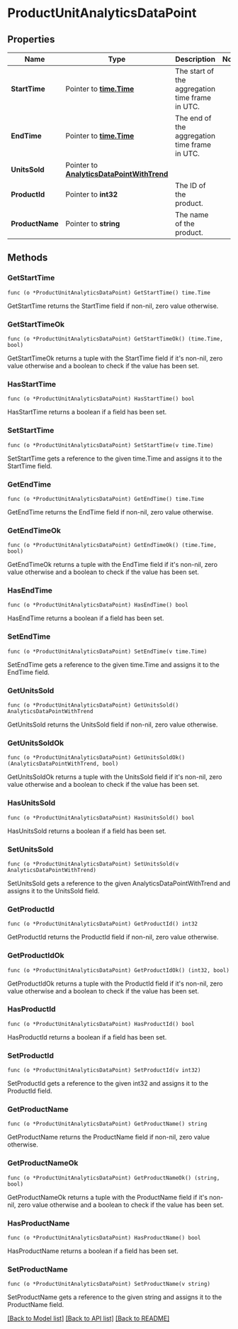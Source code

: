 # ProductUnitAnalyticsDataPoint

## Properties

Name | Type | Description | Notes
------------ | ------------- | ------------- | -------------
**StartTime** | Pointer to [**time.Time**](time.Time.md) | The start of the aggregation time frame in UTC. | 
**EndTime** | Pointer to [**time.Time**](time.Time.md) | The end of the aggregation time frame in UTC. | 
**UnitsSold** | Pointer to [**AnalyticsDataPointWithTrend**](AnalyticsDataPointWithTrend.md) |  | 
**ProductId** | Pointer to **int32** | The ID of the product. | 
**ProductName** | Pointer to **string** | The name of the product. | 

## Methods

### GetStartTime

`func (o *ProductUnitAnalyticsDataPoint) GetStartTime() time.Time`

GetStartTime returns the StartTime field if non-nil, zero value otherwise.

### GetStartTimeOk

`func (o *ProductUnitAnalyticsDataPoint) GetStartTimeOk() (time.Time, bool)`

GetStartTimeOk returns a tuple with the StartTime field if it's non-nil, zero value otherwise
and a boolean to check if the value has been set.

### HasStartTime

`func (o *ProductUnitAnalyticsDataPoint) HasStartTime() bool`

HasStartTime returns a boolean if a field has been set.

### SetStartTime

`func (o *ProductUnitAnalyticsDataPoint) SetStartTime(v time.Time)`

SetStartTime gets a reference to the given time.Time and assigns it to the StartTime field.

### GetEndTime

`func (o *ProductUnitAnalyticsDataPoint) GetEndTime() time.Time`

GetEndTime returns the EndTime field if non-nil, zero value otherwise.

### GetEndTimeOk

`func (o *ProductUnitAnalyticsDataPoint) GetEndTimeOk() (time.Time, bool)`

GetEndTimeOk returns a tuple with the EndTime field if it's non-nil, zero value otherwise
and a boolean to check if the value has been set.

### HasEndTime

`func (o *ProductUnitAnalyticsDataPoint) HasEndTime() bool`

HasEndTime returns a boolean if a field has been set.

### SetEndTime

`func (o *ProductUnitAnalyticsDataPoint) SetEndTime(v time.Time)`

SetEndTime gets a reference to the given time.Time and assigns it to the EndTime field.

### GetUnitsSold

`func (o *ProductUnitAnalyticsDataPoint) GetUnitsSold() AnalyticsDataPointWithTrend`

GetUnitsSold returns the UnitsSold field if non-nil, zero value otherwise.

### GetUnitsSoldOk

`func (o *ProductUnitAnalyticsDataPoint) GetUnitsSoldOk() (AnalyticsDataPointWithTrend, bool)`

GetUnitsSoldOk returns a tuple with the UnitsSold field if it's non-nil, zero value otherwise
and a boolean to check if the value has been set.

### HasUnitsSold

`func (o *ProductUnitAnalyticsDataPoint) HasUnitsSold() bool`

HasUnitsSold returns a boolean if a field has been set.

### SetUnitsSold

`func (o *ProductUnitAnalyticsDataPoint) SetUnitsSold(v AnalyticsDataPointWithTrend)`

SetUnitsSold gets a reference to the given AnalyticsDataPointWithTrend and assigns it to the UnitsSold field.

### GetProductId

`func (o *ProductUnitAnalyticsDataPoint) GetProductId() int32`

GetProductId returns the ProductId field if non-nil, zero value otherwise.

### GetProductIdOk

`func (o *ProductUnitAnalyticsDataPoint) GetProductIdOk() (int32, bool)`

GetProductIdOk returns a tuple with the ProductId field if it's non-nil, zero value otherwise
and a boolean to check if the value has been set.

### HasProductId

`func (o *ProductUnitAnalyticsDataPoint) HasProductId() bool`

HasProductId returns a boolean if a field has been set.

### SetProductId

`func (o *ProductUnitAnalyticsDataPoint) SetProductId(v int32)`

SetProductId gets a reference to the given int32 and assigns it to the ProductId field.

### GetProductName

`func (o *ProductUnitAnalyticsDataPoint) GetProductName() string`

GetProductName returns the ProductName field if non-nil, zero value otherwise.

### GetProductNameOk

`func (o *ProductUnitAnalyticsDataPoint) GetProductNameOk() (string, bool)`

GetProductNameOk returns a tuple with the ProductName field if it's non-nil, zero value otherwise
and a boolean to check if the value has been set.

### HasProductName

`func (o *ProductUnitAnalyticsDataPoint) HasProductName() bool`

HasProductName returns a boolean if a field has been set.

### SetProductName

`func (o *ProductUnitAnalyticsDataPoint) SetProductName(v string)`

SetProductName gets a reference to the given string and assigns it to the ProductName field.


[[Back to Model list]](../README.md#documentation-for-models) [[Back to API list]](../README.md#documentation-for-api-endpoints) [[Back to README]](../README.md)


